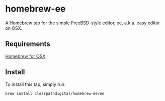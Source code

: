 # homebrew-ee
A [Homebrew](https://brew.sh/) tap for the simple FreeBSD-style editor, ee, a.k.a. easy editor on OSX.

## Requirements

[Homebrew for OSX](https://brew.sh/)

## Install 

To install this tap, simply run:

    brew install clearpathdigital/homebrew-ee/ee

